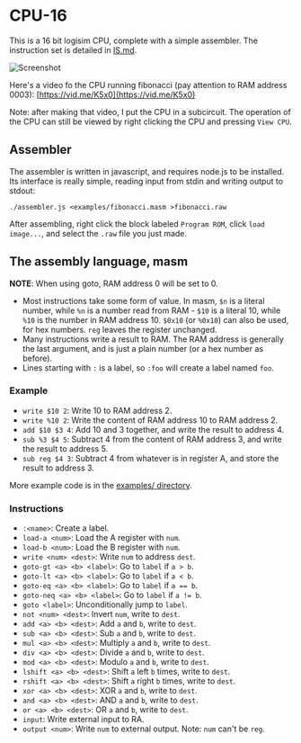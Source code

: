 # CPU-16

This is a 16 bit logisim CPU, complete with a simple assembler.
The instruction set is detailed in [IS.md](https://github.com/mortie/CPU-16/blob/master/IS.md).

![Screenshot](https://raw.githubusercontent.com/mortie/CPU-16/master/images/cpu.png)

Here's a video fo the CPU running fibonacci (pay attention to RAM address
0003):
[https://vid.me/K5x0](https://vid.me/K5x0)

Note: after making that video, I put the CPU in a subcircuit. The operation of
the CPU can still be viewed by right clicking the CPU and pressing `View CPU`.

## Assembler

The assembler is written in javascript, and requires node.js to be installed.
Its interface is really simple, reading input from stdin and writing output to
stdout:

	./assembler.js <examples/fibonacci.masm >fibonacci.raw

After assembling, right click the block labeled `Program ROM`, click `load
image...`, and select the `.raw` file you just made.

## The assembly language, masm

**NOTE**: When using goto, RAM address 0 will be set to 0.

* Most instructions take some form of value. In masm, `$n` is a literal number,
  while `%n` is a number read from RAM - `$10` is a literal 10, while `%10` is
  the number in RAM address 10. `$0x10`  (or `%0x10`) can also be used,
  for hex numbers. `reg` leaves the register unchanged.
* Many instructions write a result to RAM. The RAM address is generally the
  last argument, and is just a plain number (or a hex number as before).
* Lines starting with `:` is a label, so `:foo` will create a label named
  `foo`.

### Example

* `write $10 2`: Write 10 to RAM address 2.
* `write %10 2`: Write the content of RAM address 10 to RAM address 2.
* `add $10 $3 4`: Add 10 and 3 together, and write the result to address 4.
* `sub %3 $4 5`: Subtract 4 from the content of RAM address 3, and write the
  result to address 5.
* `sub reg $4 3`: Subtract 4 from whatever is in register A, and store the
  result to address 3.

More example code is in the [examples/
directory](https://github.com/mortie/CPU-16/tree/master/examples).

### Instructions

* `:<name>`: Create a label.
* `load-a <num>`: Load the A register with `num`.
* `load-b <num>`: Load the B register with `num`.
* `write <num> <dest>`: Write `num` to address `dest`.
* `goto-gt <a> <b> <label>`: Go to `label` if `a > b`.
* `goto-lt <a> <b> <label>`: Go to `label` if `a < b`.
* `goto-eq <a> <b> <label>`: Go to `label` if `a == b`.
* `goto-neq <a> <b> <label>`: Go to `label` if `a != b`.
* `goto <label>`: Unconditionally jump to `label`.
* `not <num> <dest>`: Invert `num`, write to `dest`.
* `add <a> <b> <dest>`: Add `a` and `b`, write to `dest`.
* `sub <a> <b> <dest>`: Sub `a` and `b`, write to `dest`.
* `mul <a> <b> <dest>`: Multiply `a` and `b`, write to `dest`.
* `div <a> <b> <dest>`: Divide `a` and `b`, write to `dest`.
* `mod <a> <b> <dest>`: Modulo `a` and `b`, write to `dest`.
* `lshift <a> <b> <dest>`: Shift `a` left `b` times, write to `dest`.
* `rshift <a> <b> <dest>`: Shift `a` right `b` times, write to `dest`.
* `xor <a> <b> <dest>`: XOR `a` and `b`, write to `dest`.
* `and <a> <b> <dest>`: AND `a` and `b`, write to `dest`.
* `or <a> <b> <dest>`: OR `a` and `b`, write to `dest`.
* `input`: Write external input to RA.
* `output <num>`: Write `num` to external output. Note: `num` can't be `reg`.
